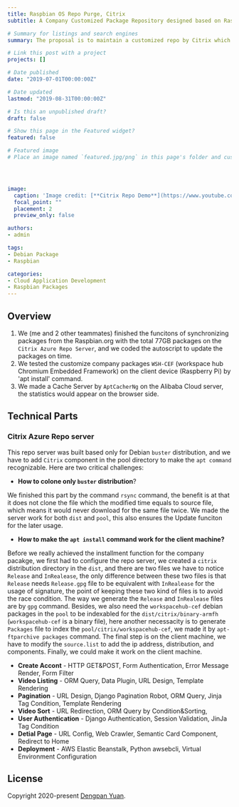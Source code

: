 ```yaml
---
title: Raspbian OS Repo Purge, Citrix
subtitle: A Company Customized Package Repository designed based on Raspbian.

# Summary for listings and search engines
summary: The proposal is to maintain a customized repo by Citrix which contains all Raspbian binary packages and has the capabilities to sync with Raspbian regularly and store our own Debian binary packages. The meaning of our project is to make it easier for WSH(Worksapce Hub) users to install the packages only by receiving several commandas. And we would optimize this project by adding a Cache Server.

# Link this post with a project
projects: []

# Date published
date: "2019-07-01T00:00:00Z"

# Date updated
lastmod: "2019-08-31T00:00:00Z"

# Is this an unpublished draft?
draft: false

# Show this page in the Featured widget?
featured: false

# Featured image
# Place an image named `featured.jpg/png` in this page's folder and customize its options here.




image:
  caption: 'Image credit: [**Citrix Repo Demo**](https://www.youtube.com/watch?v=slrZdMhYvOg)'
  focal_point: ""
  placement: 2
  preview_only: false

authors:
- admin

tags:
- Debian Package
- Raspbian

categories:
- Cloud Application Development
- Raspbian Packages
---
```


## Overview

1. We (me and 2 other teammates) finished the funcitons of synchronizing packages from the Raspbian.org with the total 77GB packages on the `Citrix Azure Repo Server`, and we coded the autoscript to update the packages on time.
2. We tested the customize company packages `WSH-CEF` (workspace hub Chromium Embedded Framework) on the client device (Raspberry Pi) by 'apt install' command.
3. We made a Cache Server by `AptCacherNg` on the Alibaba Cloud server, the statistics would appear on the browser side.

## Technical Parts

### Citrix Azure Repo server

This repo server was built based only for Debian `buster` distribution, and we have to add `Citrix` component in the pool directory to make the `apt command` recognizable. Here are two critical challenges:

- **How to colone only `buster` distribution**?

We finished this part by the command `rsync` command, the benefit is at that it does not clone the file which the modified time equals to source file, which means it would never download for the same file twice. We made the server work for both `dist` and `pool`, this also ensures the Update funciton for the later usage.

- **How to make the `apt install` command work for the client machine?**

Before we really achieved the installment function for the company pacakge, we first had to configure the repo server, we created a `citrix` distribution directory in the `dist`, and there are two files we have to notice `Release` and `InRealease`, the only difference between these two files is that `Release` needs `Release.gpg` file to be equivalent with `InRealease` for the usage of signature, the point of keeping these two kind of files is to avoid the race condition. The way we generate the `Release` and `InRealease` files are by `gpg` command. Besides, we also need the `workspacehub-cef` debian packages in the `pool` to be indexabled for the `dist/citrix/binary-armfh` (`workspacehub-cef` is a binary file), here another necessacity is to generate `Packages` file to index the `pool/citrix/workspacehub-cef`, we made it by `apt-ftparchive packages` command. The final step is on the client machine, we have to modify the `source.list` to add the ip address, distribution, and components. Finally, we could make it work on the client machine.

- **Create Accont** - HTTP GET&POST, Form Authentication, Error Message Render, Form Filter
- **Video Listing** - ORM Query, Data Plugin, URL Design, Template Rendering
- **Pagination** - URL Design, Django Pagination Robot, ORM Query, Jinja Tag Condition, Template Rendering
- **Video Sort** - URL Redirection, ORM Query by Condition&Sorting,
- **User Authentication** - Django Authentication, Session Validation, JinJa Tag Condition
- **Detial Page** - URL Config, Web Crawler, Semantic Card Component, Redirect to Home
- **Deployment** - AWS Elastic Beanstalk, Python awsebcli, Virtual Environment Configuration

## License

Copyright 2020-present [Dengpan Yuan](https://www.dengpan-yuan.xyz/).
